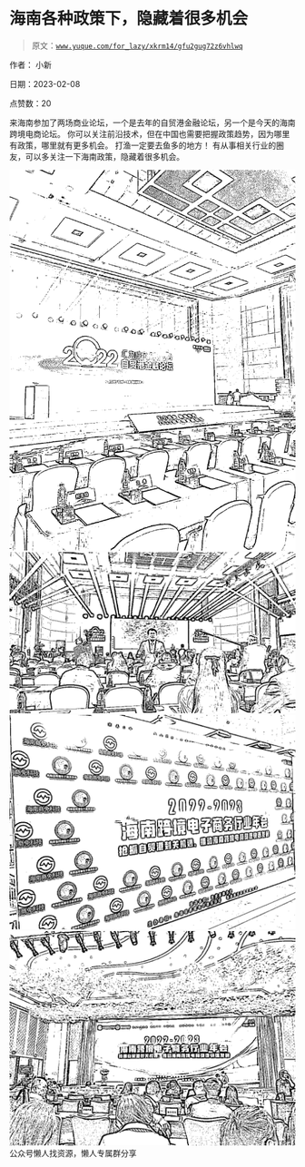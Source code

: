 # 海南各种政策下，隐藏着很多机会

> 原文：[`www.yuque.com/for_lazy/xkrm14/gfu2gug72z6vhlwq`](https://www.yuque.com/for_lazy/xkrm14/gfu2gug72z6vhlwq)



作者： 小新



日期：2023-02-08



点赞数：20

<ne-hole id="u9d2275cc" data-lake-id="u9d2275cc"><ne-card data-card-name="hr" data-card-type="block" id="Ba0WB" data-event-boundary="card">

来海南参加了两场商业论坛，一个是去年的自贸港金融论坛，另一个是今天的海南跨境电商论坛。 你可以关注前沿技术，但在中国也需要把握政策趋势，因为哪里有政策，哪里就有更多机会。 打渔一定要去鱼多的地方！ 有从事相关行业的圈友，可以多关注一下海南政策，隐藏着很多机会。



<ne-card data-card-name="image" data-card-type="inline" id="HhWem" data-event-boundary="card">![](img/5f9af57cdb726f94732f9efbe9c6c69c.png)  <ne-p id="uefef264d" data-lake-id="uefef264d"><ne-card data-card-name="image" data-card-type="inline" id="pYqwc" data-event-boundary="card">![](img/58b4b02ca7143a643d9eb2333f8f656c.png)  <ne-p id="u54861da8" data-lake-id="u54861da8"><ne-card data-card-name="image" data-card-type="inline" id="BKdkV" data-event-boundary="card">![](img/c186fa07792590231345e4506d50bbce.png)  <ne-p id="u0bd3df29" data-lake-id="u0bd3df29"><ne-card data-card-name="image" data-card-type="inline" id="judGN" data-event-boundary="card">![](img/8a736650aae52f227c83b7b59eb17db9.png)  <ne-hole id="u4e736fcd" data-lake-id="u4e736fcd"><ne-card data-card-name="hr" data-card-type="block" id="VsZyh" data-event-boundary="card"><ne-p id="uc1594320" data-lake-id="uc1594320">公众号懒人找资源，懒人专属群分享

</ne-card></ne-hole></ne-card></ne-p></ne-card></ne-p></ne-card></ne-p></ne-card></ne-p></ne-card></ne-hole>